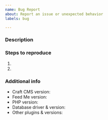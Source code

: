 ```yaml
---
name: Bug Report
about: Report an issue or unexpected behavior
labels: bug

---
```


### Description



### Steps to reproduce

1.
2.

### Additional info

- Craft CMS version:
- Feed Me version:
- PHP version:
- Database driver & version:
- Other plugins & versions:
